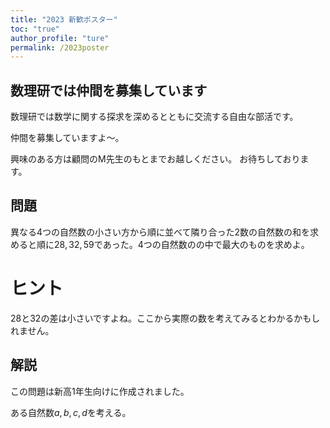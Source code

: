 ```yaml
---
title: "2023 新歓ポスター"
toc: "true"
author_profile: "ture"
permalink: /2023poster
---
```


## 数理研では仲間を募集しています

数理研では数学に関する探求を深めるとともに交流する自由な部活です。

仲間を募集していますよ〜。

興味のある方は顧問のM先生のもとまでお越しください。
お待ちしております。

## 問題

異なる$4$つの自然数の小さい方から順に並べて隣り合った$2$数の自然数の和を求めると順に$28,32,59$であった。$4$つの自然数のの中で最大のものを求めよ。

# ヒント
$28$と$32$の差は小さいですよね。ここから実際の数を考えてみるとわかるかもしれません。

## 解説

この問題は新高1年生向けに作成されました。

ある自然数$a,b,c,d$を考える。

